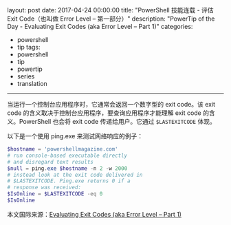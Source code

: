 layout: post
date: 2017-04-24 00:00:00
title: "PowerShell 技能连载 - 评估 Exit Code（也叫做 Error Level – 第一部分）"
description: "PowerTip of the Day - Evaluating Exit Codes (aka Error Level – Part 1)"
categories:
- powershell
- tip
tags:
- powershell
- tip
- powertip
- series
- translation
---
当运行一个控制台应用程序时，它通常会返回一个数字型的 exit code。该 exit code 的含义取决于控制台应用程序，要查询应用程序才能理解 exit code 的含义。PowerShell 也会将 exit code 传递给用户。它通过 `$LASTEXITCODE` 体现。

以下是一个使用 ping.exe 来测试网络响应的例子：

```powershell
$hostname = 'powershellmagazine.com'
# run console-based executable directly
# and disregard text results
$null = ping.exe $hostname -n 2 -w 2000
# instead look at the exit code delivered in
# $LASTEXITCODE. Ping.exe returns 0 if a 
# response was received:
$IsOnline = $LASTEXITCODE -eq 0
$IsOnline
```

<!--more-->
本文国际来源：[Evaluating Exit Codes (aka Error Level – Part 1)](http://community.idera.com/powershell/powertips/b/tips/posts/evaluating-exit-codes-aka-error-level-part-1)
